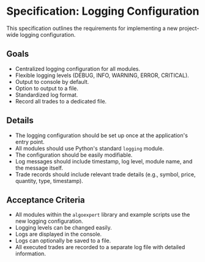 # Specification: Logging Configuration

This specification outlines the requirements for implementing a new project-wide logging configuration.

## Goals
- Centralized logging configuration for all modules.
- Flexible logging levels (DEBUG, INFO, WARNING, ERROR, CRITICAL).
- Output to console by default.
- Option to output to a file.
- Standardized log format.
- Record all trades to a dedicated file.

## Details
- The logging configuration should be set up once at the application's entry point.
- All modules should use Python's standard `logging` module.
- The configuration should be easily modifiable.
- Log messages should include timestamp, log level, module name, and the message itself.
- Trade records should include relevant trade details (e.g., symbol, price, quantity, type, timestamp).

## Acceptance Criteria
- All modules within the `algoexpert` library and example scripts use the new logging configuration.
- Logging levels can be changed easily.
- Logs are displayed in the console.
- Logs can optionally be saved to a file.
- All executed trades are recorded to a separate log file with detailed information.